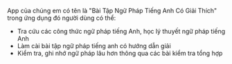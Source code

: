 App của chúng em có tên là "Bài Tập Ngữ Pháp Tiếng Anh Có Giải Thích" trong ứng dụng đó người dùng có thể:
- Tra cứu các công thức ngữ pháp tiếng Anh, học lý thuyết ngữ pháp tiếng Anh
- Làm cài bài tập ngữ pháp tiếng anh có hướng dẫn giải
- Kiểm tra, ghi nhớ ngữ pháp lâu hơn thông qua các bài kiểm tra tổng hợp
